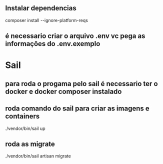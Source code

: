 ## Instalar dependencias 
composer install --ignore-platform-reqs

## é necessario criar o arquivo .env vc pega as informações do .env.exemplo

# Sail

## para roda o progama pelo sail é  necessario ter o docker e docker composer instalado
## roda comando do sail para criar as imagens e containers
./vendor/bin/sail up

## roda as migrate 
./vendor/bin/sail artisan migrate

